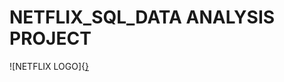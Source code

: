 # NETFLIX_SQL_DATA ANALYSIS PROJECT
![NETFLIX LOGO]{[}](https://github.com/NIRMALYA46/NETFLIX_SQL_PROJECT/blob/main/BrandAssets_Logos_01-Wordmark.jpg)
